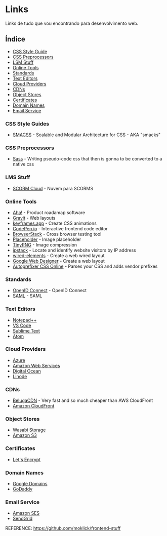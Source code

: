 Links
=====

Links de tudo que vou encontrando para desenvolvimento web.

## Índice
- [CSS Style Guide](#css-style-guide)
- [CSS Preprocessors](#css-preprocessors)
- [LSM Stuff](#lms-stuff)
- [Online Tools](#online-tools)
- [Standards](#standards)
- [Text Editors](#text-editors)
- [Cloud Providers](#cloud-providers)
- [CDNs](#cdns)
- [Object Stores](#object-stores)
- [Certificates](#certificates)
- [Domain Names](#domain-names)
- [Email Service](#email-service)

### CSS Style Guides
- [SMACSS](http://smacss.com/) - Scalable and Modular Architecture for CSS - AKA "smacks"

### CSS Preprocessors
- [Sass](http://sass-lang.com/) - Writing pseudo-code css that then is gonna to be converted to a native css


### LMS Stuff
- [SCORM Cloud](https://cloud.scorm.com/sc/guest/SignInForm) - Nuvem para SCORMS

### Online Tools
- [Aha!](https://www.aha.io) - Product roadamap software
- [Gravit](https://designer.gravit.io) - Web layouts
- [keyframes.app](https://keyframes.app) - Create CSS animations
- [CodePen.io](https://codepen.io/) - Interactive frontend code editor
- [BrowserStack](https://www.browserstack.com/) - Cross browser testing tool
- [Placeholder](https://placeholder.com) - Image placeholder
- [TinyPNG](https://tinypng.com) - Image compression
- [ipstack](https://ipstack.com) - Locate and identify website visitors by IP address
- [wired-elements](https://stackblitz.com/edit/wired-elements) - Create a web wired layout
- [Google Web Designer](https://www.google.com/webdesigner/) - Create a web layout
- [Autoprefixer CSS Online](https://autoprefixer.github.io/) - Parses your CSS and adds vendor prefixes

### Standards
- [OpenID Connect](http://openid.net/connect/) - OpenID Connect
- [SAML](https://en.wikipedia.org/wiki/Security_Assertion_Markup_Language) - SAML

### Text Editors
- [Notepad++](https://notepad-plus-plus.org/)
- [VS Code](https://code.visualstudio.com/)
- [Sublime Text](https://www.sublimetext.com/)
- [Atom](https://atom.io/)

### Cloud Providers
- [Azure](https://azure.microsoft.com/)
- [Amazon Web Services](https://aws.amazon.com/)
- [Digital Ocean](https://www.digitalocean.com/)
- [Linode](https://www.linode.com/)

### CDNs
- [BelugaCDN](https://www.belugacdn.com/) - Very fast and so much cheaper than AWS CloudFront
- [Amazon CloudFront](https://aws.amazon.com/pt/cloudfront/)

### Object Stores
- [Wasabi Storage](https://wasabi.com/)
- [Amazon S3](https://aws.amazon.com/pt/s3/)

### Certificates
- [Let\'s Encrypt](https://letsencrypt.org)

### Domain Names
- [Google Domains](https://domains.google)
- [GoDaddy](https://br.godaddy.com)

### Email Service
- [Amazon SES](https://aws.amazon.com/pt/ses/)
- [SendGrid](https://sendgrid.com/)


REFERENCE: https://github.com/moklick/frontend-stuff
